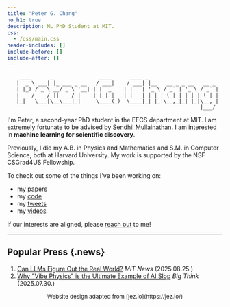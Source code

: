 ```yaml
---
title: "Peter G. Chang"
no_h1: true
description: ML PhD Student at MIT.
css:
  - /css/main.css
header-includes: []
include-before: []
include-after: []
---
```

```
    ____      _               ____      ____ _                       
   |  _ \ ___| |_ ___ _ __   / ___|    / ___| |__   __ _ _ __   __ _ 
   | |_) / _ \ __/ _ \ '__| | |  _    | |   | '_ \ / _` | '_ \ / _` |
   |  __/  __/ ||  __/ |    | |_| |_  | |___| | | | (_| | | | | (_| |
   |_|   \___|\__\___|_|     \____(_)  \____|_| |_|\__,_|_| |_|\__, |
                                                               |___/ 
```

I'm Peter, a second-year PhD student in the EECS department at MIT. I am extremely fortunate to be advised by [Sendhil Mullainathan](https://news.mit.edu/2025/sweet-taste-new-idea-sendhil-mullainathan-0519). I am interested in **machine learning for scientific discovery**.

Previously, I did my A.B. in Physics and Mathematics and S.M. in Computer Science, both at Harvard University. My work is supported by the NSF CSGrad4US Fellowship.

To check out some of the things I've been working on:

- my [papers](https://scholar.google.com/citations?user=uMf2VukAAAAJ&hl=en)
- my [code](https://github.com/petergchang)
- my [tweets](https://x.com/petergchang)
- my [videos](https://www.youtube.com/channel/UCYSBM54glGczLVWIQHzHmHw)

If our interests are aligned, please [reach out](mailto:gyuyoung@mit.edu) to me!

---

<!-- ## Blog {.blog}

1. [Post 1](/posts/nfl/) (2025.06.25.)

--- -->

## Popular Press {.news}

1. [Can LLMs Figure Out the Real World?](https://news.mit.edu/2025/can-large-language-models-figure-out-real-world-0825) *MIT News* (2025.08.25.)
2. [Why "Vibe Physics" is the Ultimate Example of AI Slop](https://bigthink.com/starts-with-a-bang/vibe-physics-ai-slop/) *Big Think* (2025.07.30.)

<div style="text-align: center; font-size: small;">
Website design adapted from [jez.io](https://jez.io/)
</div>
